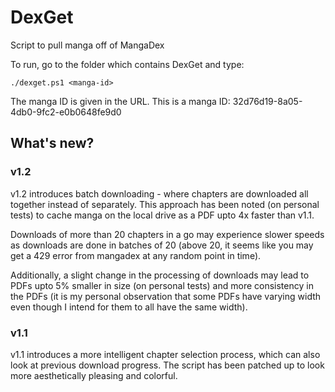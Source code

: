# DexGet
Script to pull manga off of MangaDex

To run, go to the folder which contains DexGet and type:

```
./dexget.ps1 <manga-id>
```

The manga ID is given in the URL. This is a manga ID: 32d76d19-8a05-4db0-9fc2-e0b0648fe9d0

## What's new?

### v1.2
v1.2 introduces batch downloading - where chapters are downloaded all together instead of separately. This approach has been noted (on personal tests) to cache manga on the local drive as a PDF upto 4x faster than v1.1.

Downloads of more than 20 chapters in a go may experience slower speeds as downloads are done in batches of 20 (above 20, it seems like you may get a 429 error from mangadex at any random point in time).

Additionally, a slight change in the processing of downloads may lead to PDFs upto 5% smaller in size (on personal tests) and more consistency in the PDFs (it is my personal observation that some PDFs have varying width even though I intend for them to all have the same width).

### v1.1
v1.1 introduces a more intelligent chapter selection process, which can also look at previous download progress. The script has been patched up to look more aesthetically pleasing and colorful.
